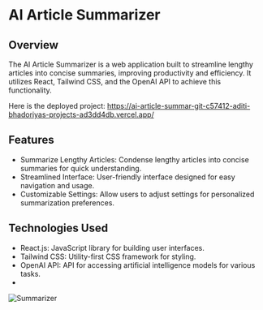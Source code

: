 # AI Article Summarizer

## Overview
The AI Article Summarizer is a web application built to streamline lengthy articles into concise summaries, improving productivity and efficiency. It utilizes React, Tailwind CSS, and the OpenAI API to achieve this functionality.

Here is the deployed project: https://ai-article-summar-git-c57412-aditi-bhadoriyas-projects-ad3dd4db.vercel.app/
## Features
- Summarize Lengthy Articles: Condense lengthy articles into concise summaries for quick understanding.
- Streamlined Interface: User-friendly interface designed for easy navigation and usage.
- Customizable Settings: Allow users to adjust settings for personalized summarization preferences.

## Technologies Used
- React.js: JavaScript library for building user interfaces.
- Tailwind CSS: Utility-first CSS framework for styling.
- OpenAI API: API for accessing artificial intelligence models for various tasks.
- 
![Summarizer](https://github.com/aditi755/AI-article-summarizer/assets/107920147/fe82a347-caad-43ec-bfd7-998c20cc15bf)

